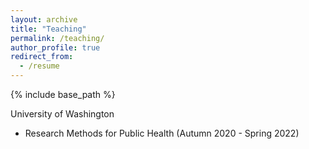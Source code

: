 ```yaml
---
layout: archive
title: "Teaching"
permalink: /teaching/
author_profile: true
redirect_from:
  - /resume
---
```


{% include base_path %}


University of Washington

* Research Methods for Public Health (Autumn 2020 - Spring 2022)
